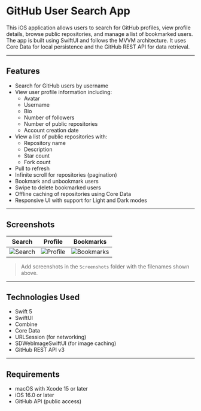 # GitHub User Search App

This iOS application allows users to search for GitHub profiles, view profile details, browse public repositories, and manage a list of bookmarked users. The app is built using SwiftUI and follows the MVVM architecture. It uses Core Data for local persistence and the GitHub REST API for data retrieval.

---

## Features

- Search for GitHub users by username
- View user profile information including:
  - Avatar
  - Username
  - Bio
  - Number of followers
  - Number of public repositories
  - Account creation date
- View a list of public repositories with:
  - Repository name
  - Description
  - Star count
  - Fork count
- Pull to refresh
- Infinite scroll for repositories (pagination)
- Bookmark and unbookmark users
- Swipe to delete bookmarked users
- Offline caching of repositories using Core Data
- Responsive UI with support for Light and Dark modes

---

## Screenshots

| Search | Profile | Bookmarks |
|--------|---------|-----------|
| ![Search](Screenshots/search.png) | ![Profile](Screenshots/profile.png) | ![Bookmarks](Screenshots/bookmarks.png) |

> Add screenshots in the `Screenshots` folder with the filenames shown above.

---

## Technologies Used

- Swift 5
- SwiftUI
- Combine
- Core Data
- URLSession (for networking)
- SDWebImageSwiftUI (for image caching)
- GitHub REST API v3

---

## Requirements

- macOS with Xcode 15 or later
- iOS 16.0 or later
- GitHub API (public access)

